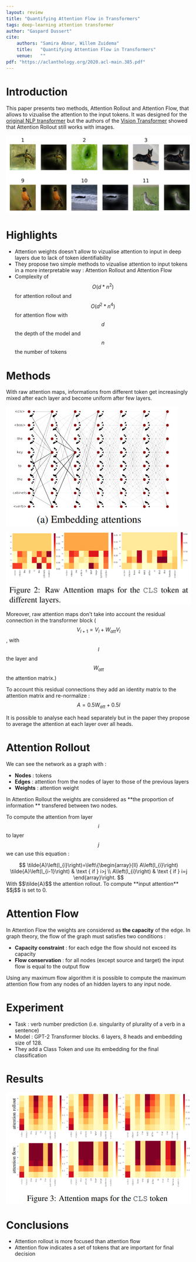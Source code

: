 ```yaml
---
layout: review
title: "Quantifying Attention Flow in Transformers"
tags: deep-learning attention transformer
author: "Gaspard Dussert"
cite:
    authors: "Samira Abnar, Willem Zuidema"
    title:   "Quantifying Attention Flow in Transformers"
    venue:   ""
pdf: "https://aclanthology.org/2020.acl-main.385.pdf"
---
```


# Introduction

This paper presents two methods, Attention Rollout and Attention Flow, that allows to vizualise the attention to the input tokens. It was designed for the [original NLP transformer](https://arxiv.org/abs/1706.03762) but the authors of the [Vision Transformer](https://creatis-myriad.github.io/tutorials/2022-06-20-tutorial_transformer.html) showed that Attention Rollout still works with images. 

![](/collections/images/att_rollout/example.jpg)


# Highlights
* Attention weights doesn't allow to vizualise attention to input in deep layers due to lack of token identifiability
* They propose two simple methods to vizualise attention to input tokens in a more interpretable way : Attention Rollout and Attention Flow
* Complexity of $$O(d*n^2)$$ for attention rollout and $$O(d^2*n^4)$$ for attention flow with $$d$$ the depth of the model and $$n$$ the number of tokens


# Methods

With raw attention maps, informations from different token get increasingly mixed after each layer and become uniform after few layers.

![](/collections/images/att_rollout/embedding_attention.jpg)

![](/collections/images/att_rollout/raw_attention_map.jpg)

Moreover, raw attention maps don't take into account the residual connection in the transformer block ($$V_{l+1} = V_l + W_{att}V_l$$, with $$l$$ the layer and $$W_{att}$$ the attention matrix.) 

To account this residual connections they add an identity matrix to the attention matrix and re-normalize : $$A = 0.5W_{att} + 0.5I$$

It is possible to analyse each head separately but in the paper they propose to average the attention at each layer over all heads. 

# Attention Rollout

We can see the network as a graph with :
* **Nodes** : tokens
* **Edges** : attention from the nodes of layer to those of the previous layers
* **Weights** : attention weight

In Attention Rollout the weights are considered as **the proportion of information ** transfered between two nodes. 

To compute the attention from layer $$i$$ to layer $$j$$ we can use this equation : 
<center>
$$
\tilde{A}\left(l_{i}\right)=\left\{\begin{array}{ll}
A\left(l_{i}\right) \tilde{A}\left(l_{i-1}\right) & \text { if } i>j \\
A\left(l_{i}\right) & \text { if } i=j
\end{array}\right.
$$
</center>
With $$\tilde{A}$$ the attention rollout. To compute **input attention** $$j$$ is set to 0.

# Attention Flow

In Attention Flow the weights are considered as **the capacity** of the edge. In graph theory, the flow of the graph must satisfies two conditions : 
* **Capacity constraint** : for each edge the flow should not exceed its capacity
* **Flow conservation** : for all nodes (except source and target) the input flow is equal to the output flow

Using any maximum flow algorithm it is possible to compute the maximum attention flow from any nodes of an hidden layers to any input node.

# Experiment

* Task : verb number prediction (i.e. singularity of plurality of a verb in a sentence)
* Model : GPT-2 Transformer blocks. 6 layers, 8 heads and  embedding size of 128.
* They add a Class Token and use its embedding for the final classification


# Results

![](/collections/images/att_rollout/rollout_flow_map.jpg)


# Conclusions

* Attention rollout is more focused than attention flow
* Attention flow indicates a set of tokens that are important for final decision
